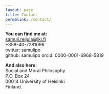 ```yaml
---
layout: page
title: Contact
permalink: /contact/
---
```

**You can find me at:**  
samuli.reijula@iki.fi  
+358-40-7281096  
twitter: samulipo  
github: samulipo
orcid: 0000-0001-6968-5819   

**And also here:**  
Social and Moral Philosophy   
P.O. Box 24   
00014 University of Helsinki  
Finland.  
